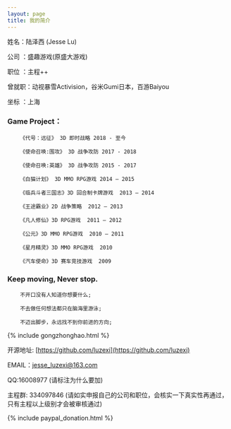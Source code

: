 ```yaml
---
layout: page
title: 我的简介
---
```

姓名：陆泽西 (Jesse Lu)

公司 ：盛趣游戏(原盛大游戏)

职位 ：主程++

曾就职：动视暴雪Activision，谷米Gumi日本，百游Baiyou

坐标 ：上海

### Game Project：

		《代号：远征》 3D 即时战略 2018 - 至今

		《使命召唤:围攻》 3D 战争攻防 2017 - 2018

		《使命召唤:英雄》 3D 战争攻防 2015 - 2017

		《白猫计划》 3D MMO RPG游戏 2014 – 2015

		《临兵斗者三国志》3D 回合制卡牌游戏  2013 – 2014

		《王途霸业》2D 战争策略  2012 – 2013

		《凡人修仙》3D RPG游戏  2011 – 2012

		《公元》3D MMO RPG游戏  2010 – 2011

		《星月精灵》3D MMO RPG游戏  2010

		《汽车使命》3D 赛车竞技游戏  2009


### Keep moving, Never stop.

		不开口没有人知道你想要什么;

		不去做任何想法都只在脑海里游泳;

		不迈出脚步，永远找不到你前进的方向;


{% include gongzhonghao.html %}

开源地址: [https://github.com/luzexi](https://github.com/luzexi)

EMAIL：jesse_luzexi@163.com

QQ:16008977 (请标注为什么要加)

主程群: 334097846 (请如实申报自己的公司和职位，会核实一下真实性再通过，只有主程以上级别才会被审核通过)

{% include paypal_donation.html %}
